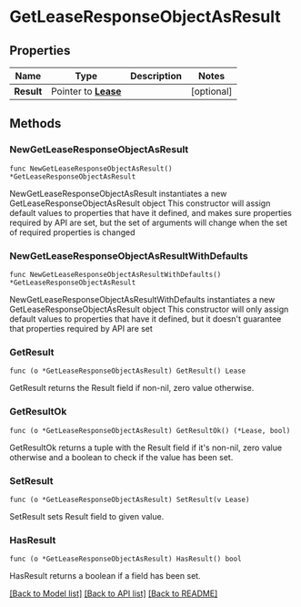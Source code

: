 # GetLeaseResponseObjectAsResult

## Properties

Name | Type | Description | Notes
------------ | ------------- | ------------- | -------------
**Result** | Pointer to [**Lease**](Lease.md) |  | [optional] 

## Methods

### NewGetLeaseResponseObjectAsResult

`func NewGetLeaseResponseObjectAsResult() *GetLeaseResponseObjectAsResult`

NewGetLeaseResponseObjectAsResult instantiates a new GetLeaseResponseObjectAsResult object
This constructor will assign default values to properties that have it defined,
and makes sure properties required by API are set, but the set of arguments
will change when the set of required properties is changed

### NewGetLeaseResponseObjectAsResultWithDefaults

`func NewGetLeaseResponseObjectAsResultWithDefaults() *GetLeaseResponseObjectAsResult`

NewGetLeaseResponseObjectAsResultWithDefaults instantiates a new GetLeaseResponseObjectAsResult object
This constructor will only assign default values to properties that have it defined,
but it doesn't guarantee that properties required by API are set

### GetResult

`func (o *GetLeaseResponseObjectAsResult) GetResult() Lease`

GetResult returns the Result field if non-nil, zero value otherwise.

### GetResultOk

`func (o *GetLeaseResponseObjectAsResult) GetResultOk() (*Lease, bool)`

GetResultOk returns a tuple with the Result field if it's non-nil, zero value otherwise
and a boolean to check if the value has been set.

### SetResult

`func (o *GetLeaseResponseObjectAsResult) SetResult(v Lease)`

SetResult sets Result field to given value.

### HasResult

`func (o *GetLeaseResponseObjectAsResult) HasResult() bool`

HasResult returns a boolean if a field has been set.


[[Back to Model list]](../README.md#documentation-for-models) [[Back to API list]](../README.md#documentation-for-api-endpoints) [[Back to README]](../README.md)


